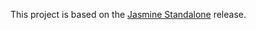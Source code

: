 This project is based on the [Jasmine Standalone](https://github.com/jasmine/jasmine/releases) release.